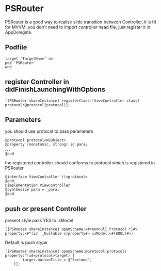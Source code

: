 # PSRouter

PSRouter is a good way to realise slide transition between Controller, it is fit for MVVM. you don't need to import controller head file, just register it in AppDelegate. 

## Podfile
```
target 'TargetName' do
pod 'PSRouter'
end
```
## register Controller in didFinishLaunchingWithOptions
```
[[PSRouter shareInstance] registerClass:[ViewController class] protocol:@protocol(protocol)];
```
 ## Parameters
 you should use protocol to pass parameters
 ```
@protocol protocol<NSObject>
@property (nonatomic, strong) id para;
、、、
@end
```
the registered controller should conforms to protocol which is registered in PSRouter
```
@interface ViewController ()<protocol>
@end
@implementation ViewController
@synthesize para = _para;
@end
```
## push or present Controller
present style pass YES to isModel
```
[[PSRouter shareInstance] openScheme:<#(nonnull Protocol *)#> property:<#^(id  _Nullable x)property#> isModel:<#(BOOL)#>]
```
Default is push stype
```
[[PSRouter shareInstance] openScheme:@protocol(protocol) property:^(id<protocol>target) {
        target.buttonTitle = @"Sectond";
    }];
 ```
